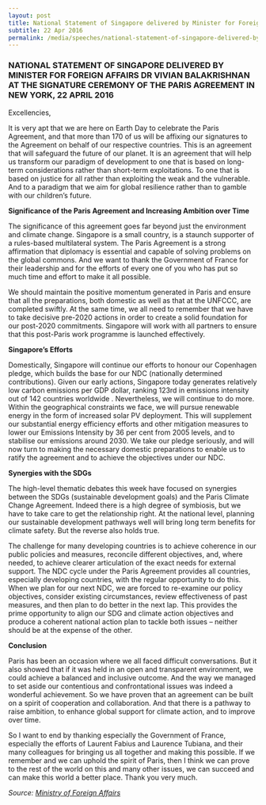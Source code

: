 ```yaml
---
layout: post
title: National Statement of Singapore delivered by Minister for Foreign Affairs Dr Vivian Balakrishnan at the Signature Ceremony of the Paris Agreement in New York, 22 April 2016
subtitle: 22 Apr 2016
permalink: /media/speeches/national-statement-of-singapore-delivered-by-minister-for-foreign-affairs-dr-vivian-balakrishnan-at-the-signature-ceremony-of-the-paris-agreement-in-new-york-22-april-2016
---
```


### NATIONAL STATEMENT OF SINGAPORE DELIVERED BY MINISTER FOR FOREIGN AFFAIRS DR VIVIAN BALAKRISHNAN AT THE SIGNATURE CEREMONY OF THE PARIS AGREEMENT IN NEW YORK, 22 APRIL 2016

Excellencies,

It is very apt that we are here on Earth Day to celebrate the Paris Agreement, and that more than 170 of us will be affixing our signatures to the Agreement on behalf of our respective countries.  This is an agreement that will safeguard the future of our planet.  It is an agreement that will help us transform our paradigm of development to one that is based on long-term considerations rather than short-term exploitations.  To one that is based on justice for all rather than exploiting the weak and the vulnerable. And to a paradigm that we aim for global resilience rather than to gamble with our children’s future.

**Significance of the Paris Agreement and Increasing Ambition over Time**

The significance of this agreement goes far beyond just the environment and climate change. Singapore is a small country, is a staunch supporter of a rules-based multilateral system.  The Paris Agreement is a strong affirmation that diplomacy is essential and capable of solving problems on the global commons.  And we want to thank the Government of France for their leadership and for the efforts of every one of you who has put so much time and effort to make it all possible. 

We should maintain the positive momentum generated in Paris and ensure that all the preparations, both domestic as well as that at the UNFCCC, are completed swiftly.  At the same time, we all need to remember that we have to take decisive pre-2020 actions in order to create a solid foundation for our post-2020 commitments.  Singapore will work with all partners to ensure that this post-Paris work programme is launched effectively. 

**Singapore’s Efforts**

Domestically, Singapore will continue our efforts to honour our Copenhagen pledge, which builds the base for our NDC (nationally determined contributions).  Given our early actions, Singapore today generates relatively low carbon emissions per GDP dollar, ranking 123rd in emissions intensity out of 142 countries worldwide .  Nevertheless, we will continue to do more.  Within the geographical constraints we face, we will pursue renewable energy in the form of increased solar PV deployment.  This will supplement our substantial energy efficiency efforts and other mitigation measures to lower our Emissions Intensity by 36 per cent from 2005 levels, and to stabilise our emissions around 2030.  We take our pledge seriously, and will now turn to making the necessary domestic preparations to enable us to ratify the agreement and to achieve the objectives under our NDC. 

**Synergies with the SDGs**

The high-level thematic debates this week have focused on synergies between the SDGs (sustainable development goals) and the Paris Climate Change Agreement. Indeed there is a high degree of symbiosis, but we have to take care to get the relationship right.  At the national level, planning our sustainable development pathways well will bring long term benefits for climate safety. But the reverse also holds true.

The challenge for many developing countries is to achieve coherence in our public policies and measures, reconcile different objectives, and, where needed, to achieve clearer articulation of the exact needs for external support. The NDC cycle under the Paris Agreement provides all countries, especially developing countries, with the regular opportunity to do this.  When we plan for our next NDC, we are forced to re-examine our policy objectives, consider existing circumstances, review effectiveness of past measures, and then plan to do better in the next lap. This provides the prime opportunity to align our SDG and climate action objectives and produce a coherent national action plan to tackle both issues – neither should be at the expense of the other.

**Conclusion**

Paris has been an occasion where we all faced difficult conversations. But it also showed that if it was held in an open and transparent environment, we could achieve a balanced and inclusive outcome. And the way we managed to set aside our contentious and confrontational issues was indeed a wonderful achievement. So we have proven that an agreement can be built on a spirit of cooperation and collaboration. And that there is a pathway to raise ambition, to enhance global support for climate action, and to improve over time.

So I want to end by thanking especially the Government of France, especially the efforts of Laurent Fabius and Laurence Tubiana, and their many colleagues for bringing us all together and making this possible. If we remember and we can uphold the spirit of Paris, then I think we can prove to the rest of the world on this and many other issues, we can succeed and can make this world a better place. Thank you very much.

*Source: [<a href="https://www.mfa.gov.sg/Newsroom/Press-Statements-Transcripts-and-Photos" target="_blank">Ministry of Foreign Affairs</a>](https://www.mfa.gov.sg/Newsroom/Press-Statements-Transcripts-and-Photos)*


